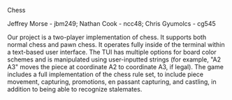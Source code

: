 Chess

Jeffrey Morse - jbm249; Nathan Cook - ncc48; Chris Gyumolcs - cg545


  Our project is a two-player implementation of chess. It supports both normal
  chess and pawn chess. It operates fully inside of the terminal within a text-based
  user interface. The TUI has multiple options for board color schemes and is
  manipulated using user-inputted strings (for example, "A2 A3" moves the piece
  at coordinate A2 to coordinate A3, if legal). The game includes a full implementation
  of the chess rule set, to include piece movement, capturing, promotions, en passant
  capturing, and castling, in addition to being able to recognize stalemates. 
